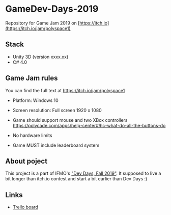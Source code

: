 # GameDev-Days-2019
Repository for Game Jam 2019 on [https://itch.io](https://itch.io/jam/polyspace1)

## Stack

- Unity 3D (version xxxx.xx)
- C# 4.0

## Game Jam rules
You can find the full text at https://itch.io/jam/polyspace1

- Platform: Windows 10
- Screen resolution: Full screen 1920 x 1080
- Game should support mouse and two XBox controllers https://polycade.com/apps/help-center#!hc-what-do-all-the-buttons-do
- No hardware limits

- Game MUST include leaderboard system

## About poject
This project is a part of IFMO's ["Dev Days, Fall 2019"](https://wiki.compscicenter.ru/index.php/Devdays_Осень_2019). It supposed to live a bit longer than itch.io contest and start a bit earlier than Dev Days :)

## Links
- [Trello board](https://trello.com/b/qa78vS9e/gamedev-days-2019)
